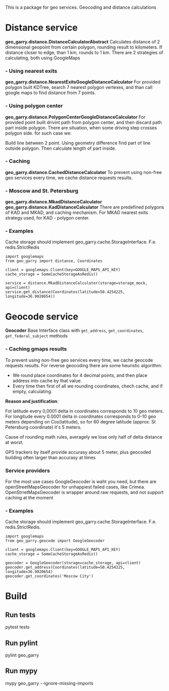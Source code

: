 This is a package for geo services. Geocoding and distance calculations

# Distance service
**geo_garry.distance.DistanceCalculatorAbstract**
Calculates distance of 2 dimensional geopoint from certain polygon, rounding result to kilometers.
If distance closer to edge, than 1 km, rounds to 1 km.
There are 2 strategies of calculating, both using GoogleMaps

### - Using nearest exits
**geo_garry.distance.NearestExitsGoogleDistanceCalculator**
For provided polygon built KDTree, search 7 nearest polygon vertexes,
and than call google maps to find distance from 7 points.

### - Using polygon center
**geo_garry.distance.PolygonCenterGoogleDistanceCalculator**
For provided point built drivint path from polygon center, and then discard path part inside polygon.
There are situation, when some driving step crosses polygon side. for such case we:

Build line between 2 point. Using geometry difference find part of line outside polygon. Then
calculate length of part inside.

### - Caching
**geo_garry.distance.CachedDistanceCalculator**
To prevent using non-free geo services every time, we cache distance requests results.


### - Moscow and St. Petersburg
**geo_garry.distance.MkadDistanceCalculator**
**geo_garry.distance.KadDistanceCalculator**
There are predefined polygons of KAD and MKAD, and caching mechanism.
For MKAD nearest exits strategy used, for KAD - polygon center.

### - Examples
Cache storage should implement geo_garry.cache.StorageInterface. F.e. redis.StrictRedis
```
import googlemaps
from geo_garry import distance, Coordinates

client = googlemaps.Client(key=GOOGLE_MAPS_API_KEY)
cache_storage = SomeCacheStorageAsRedis()

service = distance.MkadDistanceCalculator(storage=storage_mock, api=client)
service.get_distance(Coordinates(latitude=50.4254225, longitude=36.9020654))
```

#  Geocode service
**Geocoder**
Base Interface class with ```get_address```, ```get_coordinates```, ```get_federal_subject``` methods

### - Caching gmaps results
To prevent using non-free geo services every time, we cache geocode requests results.
For reverse geocoding there are some heuristic algorithm:
- We round place coordinates for 4 decimal points, and then place address into cache by that value.
- Every time then first of all we rounding coordinates, chech cache, and if empty, calculating.

**Reason and justification**:

Fot latitude every 0,0001 delta in coordinates corresponds to 10 geo meters.
For longitude every 0.0001 delta in coordinates corresponds to 0-10 geo meters depending on Cos(latitude), so for 60 degree latitude (approx. St Petersburg coordinate) it's 5 meters.

Cause of rounding math rules, averagely we lose only half of delta distance at worst.

GPS trackers by itself provide accurasy about 5 meter, plus geocoded building often larger than accurasy at times

### Service providers
For the most use cases GoogleGeocoder is waht you need, but there are openStreetMapsGeocoder for unhappiest failed cases, like Crimea. OpenStrretMapsGeocoder is wrapper around raw requests, and not support caching at the moment

### - Examples
Cache storage should implement geo_garry.cache.StorageInterface. F.e. redis.StrictRedis.

```
import googlemaps
from geo_garry.geocode import GoogleGeocoder

client = googlemaps.Client(key=GOOGLE_MAPS_API_KEY)
cache_storage = SomeCacheStorageAsRedis()

geocoder = GoogleGeocoder(storage=cache_storage, api=client)
geocoder.get_address(Coordinates(latitude=50.4254225, longitude=36.9020654)
geocoder.get_coordinates('Moscow City')
```

# Build
## Run tests
pytest tests

## Run pylint
pylint geo_garry

## Run mypy
mypy geo_garry --ignore-missing-imports

